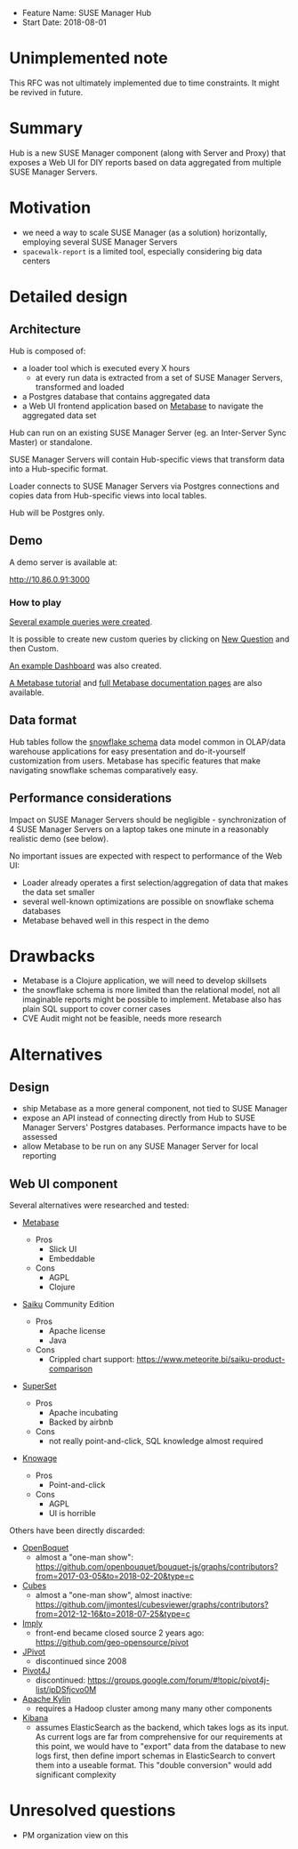 - Feature Name: SUSE Manager Hub
- Start Date: 2018-08-01

# Unimplemented note

This RFC was not ultimately implemented due to time constraints. It might be revived in future.

# Summary
[summary]: #summary

Hub is a new SUSE Manager component (along with Server and Proxy) that exposes a Web UI for DIY reports based on data aggregated from multiple SUSE Manager Servers.

# Motivation
[motivation]: #motivation

 - we need a way to scale SUSE Manager (as a solution) horizontally, employing several SUSE Manager Servers
 - `spacewalk-report` is a limited tool, especially considering big data centers

# Detailed design
[design]: #detailed-design

## Architecture

Hub is composed of:
  - a loader tool which is executed every X hours
    - at every run data is extracted from a set of SUSE Manager Servers, transformed and loaded
  - a Postgres database that contains aggregated data
  - a Web UI frontend application based on [Metabase](https://www.metabase.com) to navigate the aggregated data set

Hub can run on an existing SUSE Manager Server (eg. an Inter-Server Sync Master) or standalone.

SUSE Manager Servers will contain Hub-specific views that transform data into a Hub-specific format.

Loader connects to SUSE Manager Servers via Postgres connections and copies data from Hub-specific views into local tables.

Hub will be Postgres only.

## Demo

A demo server is available at:

http://10.86.0.91:3000

### How to play

[Several example queries were created](http://10.86.0.91:3000/questions).

It is possible to create new custom queries by clicking on [New Question](http://10.86.0.91:3000/question/new) and then Custom.

[An example Dashboard](http://10.86.0.91:3000/dashboard/1) was also created.

[A Metabase tutorial](https://www.metabase.com/docs/latest/getting-started.html) and [full Metabase documentation pages](https://www.metabase.com/docs/latest/) are also available.

## Data format

Hub tables follow the [snowflake schema](https://en.wikipedia.org/wiki/Snowflake_schema) data model common in OLAP/data warehouse applications for easy presentation and do-it-yourself customization from users. Metabase has specific features that make navigating snowflake schemas comparatively easy.

## Performance considerations

Impact on SUSE Manager Servers should be negligible - synchronization of 4 SUSE Manager Servers on a laptop takes one minute in a reasonably realistic demo (see below).

No important issues are expected with respect to performance of the Web UI:
  - Loader already operates a first selection/aggregation of data that makes the data set smaller
  - several well-known optimizations are possible on snowflake schema databases
  - Metabase behaved well in this respect in the demo

# Drawbacks
[drawbacks]: #drawbacks

  - Metabase is a Clojure application, we will need to develop skillsets
  - the snowflake schema is more limited than the relational model, not all imaginable reports might be possible to implement. Metabase also has plain SQL support to cover corner cases
  - CVE Audit might not be feasible, needs more research

# Alternatives
[alternatives]: #alternatives

## Design

  - ship Metabase as a more general component, not tied to SUSE Manager
  - expose an API instead of connecting directly from Hub to SUSE Manager Servers' Postgres databases. Performance impacts have to be assessed
  - allow Metabase to be run on any SUSE Manager Server for local reporting

## Web UI component

Several alternatives were researched and tested:

* [Metabase](https://github.com/metabase/metabase)
  * Pros
    * Slick UI
    * Embeddable
  * Cons
    * AGPL
    * Clojure

* [Saiku](https://github.com/OSBI/saiku) Community Edition
  * Pros
    * Apache license
    * Java
  * Cons
    * Crippled chart support: https://www.meteorite.bi/saiku-product-comparison

* [SuperSet](https://github.com/apache/incubator-superset)
  * Pros
    * Apache incubating
    * Backed by airbnb
  * Cons
    * not really point-and-click, SQL knowledge almost required

* [Knowage](https://github.com/KnowageLabs/)
  * Pros
    * Point-and-click
  * Cons
    * AGPL
    * UI is horrible

Others have been directly discarded:

* [OpenBoquet](https://github.com/openbouquet/bouquet-js)
  * almost a "one-man show": https://github.com/openbouquet/bouquet-js/graphs/contributors?from=2017-03-05&to=2018-02-20&type=c
* [Cubes](https://github.com/jjmontesl/cubesviewer)
  * almost a "one-man show", almost inactive: https://github.com/jjmontesl/cubesviewer/graphs/contributors?from=2012-12-16&to=2018-07-25&type=c
* [Imply](https://github.com/implydata)
  * front-end became closed source 2 years ago: https://github.com/geo-opensource/pivot
* [JPivot](http://jpivot.sourceforge.net/)
  * discontinued since 2008
* [Pivot4J](http://www.pivot4j.org/)
  * discontinued: https://groups.google.com/forum/#!topic/pivot4j-list/ipDSfjcvo0M
* [Apache Kylin](http://kylin.apache.org)
  * requires a Hadoop cluster among many many other components
* [Kibana](https://github.com/elastic/kibana)
  * assumes ElasticSearch as the backend, which takes logs as its input. As current logs are far from comprehensive for our requirements at this point, we would have to "export" data from the database to new logs first, then define import schemas in ElasticSearch to convert them into a useable format. This "double conversion" would add significant complexity

# Unresolved questions
[unresolved]: #unresolved-questions

  - PM organization view on this
